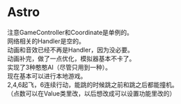 # Astro 
注意GameController和Coordinate是单例的。  
网络相关的Handler是空的。  
动画和音效已经不再是Handler，因为没必要。  
动画补完，做了一点优化，模拟器基本不卡了。  
实现了3种憨憨AI（尽管只用到一种）。  
现在基本可以进行本地游戏。  
2,4,6起飞，6连续行动，能跳的时候跳之前和跳之后都能撞机。  
（点数可以在Value类里改，以后想改成可以设置功能里改的）  
